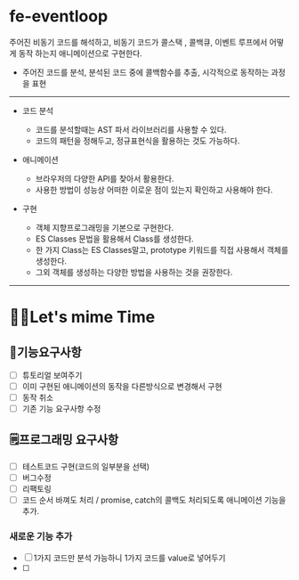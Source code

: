 # fe-eventloop

주어진 비동기 코드를 해석하고, 비동기 코드가 콜스택 , 콜백큐, 이벤트 루프에서 어떻게 동작 하는지 애니메이션으로 구현한다.

- 주어진 코드를 분석, 분석된 코드 중에 콜백함수를 추출, 시각적으로 동작하는 과정을 표현

---

- 코드 분석

  - 코드를 분석할때는 AST 파서 라이브러리를 사용할 수 있다.
  - 코드의 패턴을 정해두고, 정규표현식을 활용하는 것도 가능하다.

- 애니메이션

  - 브라우저의 다양한 API를 찾아서 활용한다.
  - 사용한 방법이 성능상 어떠한 이로운 점이 있는지 확인하고 사용해야 한다.

- 구현
  - 객체 지향프로그래밍을 기본으로 구현한다.
  - ES Classes 문법을 활용해서 Class를 생성한다.
  - 한 가지 Class는 ES Classes말고, prototype 키워드를 직접 사용해서 객체를 생성한다.
  - 그외 객체를 생성하는 다양한 방법을 사용하는 것을 권장한다.

---

# 🎉🎉Let's mime Time

## 🚩기능요구사항

- [ ] 튜토리얼 보여주기
- [ ] 이미 구현된 애니메이션의 동작을 다른방식으로 변경해서 구현
- [ ] 동작 취소
- [ ] 기존 기능 요구사항 수정

## 🗒️프로그래밍 요구사항

- [ ] 테스트코드 구현(코드의 일부분을 선택)
- [ ] 버그수정
- [ ] 리팩토링
- [ ] 코드 순서 바껴도 처리 / promise, catch의 콜백도 처리되도록 애니메이션 기능을 추가.

### 새로운 기능 추가

- [ ] 1가지 코드만 분석 가능하니 1가지 코드를 value로 넣어두기
- [ ]

